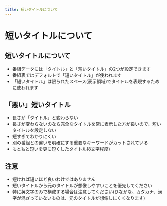 ```yaml
---
title: 短いタイトルについて
---
```


# 短いタイトルについて

## 短いタイトルについて

-   番組データには「タイトル」と「短いタイトル」の2つが設定できます
-   番組表ではデフォルトで「短いタイトル」が使われます
-   「短いタイトル」は限られたスペース(表示領域)でタイトルを表現するために使われます

## 「悪い」短いタイトル

-   長さが「タイトル」と変わらない
-   長さが変わらないのなら完全なタイトルを常に表示した方が良いので、短いタイトルを設定しない
-   短すぎてわかりにくい
-   別の番組との違いを明確にする重要なキーワードがカットされている
-   もともと短いを更に短くしたタイトル(8文字程度)

## 注意

-   短ければ短いほど良いわけではありません
-   短いタイトルから元のタイトルが想像しやすいことを優先してください
-   特に英文字のみで構成する場合は注意してください(ひながな、カタカナ、漢字が混ざっていないものは、元のタイトルが想像しにくくなります)
